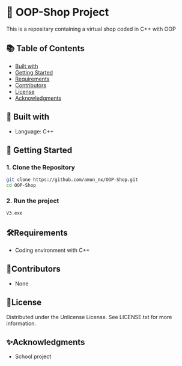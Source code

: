 # 🔧 OOP-Shop Project

This is a repositary containing a virtual shop coded in C++ with OOP

## 📚 Table of Contents

- [Built with](#-built-with)
- [Getting Started](#-getting-started)
- [Requirements](#requirements)
- [Contributors](#contributors)
- [License](#license)
- [Acknowledgments](#acknowledgments)


## 🧠 Built with 

- Language: C++

## 🚀 Getting Started

### 1. Clone the Repository

```bash
git clone https://github.com/amun_nx/OOP-Shop.git
cd OOP-Shop
```
### 2. Run the project
```bash
V3.exe
```

## 🛠Requirements
- Coding environment with C++

## 🤝Contributors
- None

## 📜License 
Distributed under the Unlicense License. See LICENSE.txt for more information.

## ✨Acknowledgments 
- School project 
